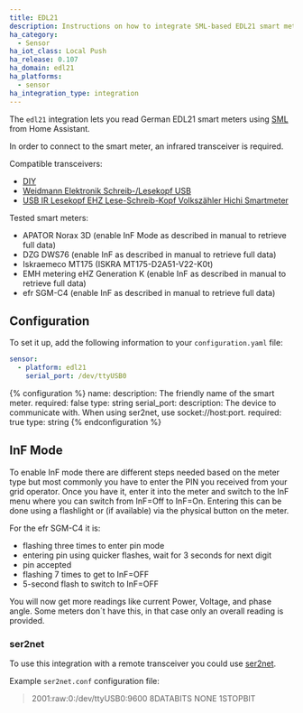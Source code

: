 ```yaml
---
title: EDL21
description: Instructions on how to integrate SML-based EDL21 smart meters into Home Assistant.
ha_category:
  - Sensor
ha_iot_class: Local Push
ha_release: 0.107
ha_domain: edl21
ha_platforms:
  - sensor
ha_integration_type: integration
---
```


The `edl21` integration lets you read German EDL21 smart meters using [SML](https://de.wikipedia.org/wiki/Smart_Message_Language) from Home Assistant.

In order to connect to the smart meter, an infrared transceiver is required.

Compatible transceivers:

- [DIY](https://wiki.volkszaehler.org/hardware/controllers/ir-schreib-lesekopf-rs232-ausgang)
- [Weidmann Elektronik Schreib-/Lesekopf USB](https://shop.weidmann-elektronik.de/index.php?page=product&info=24)
- [USB IR Lesekopf EHZ Lese-Schreib-Kopf Volkszähler Hichi Smartmeter](https://www.ebay.de/itm/313884760667)

Tested smart meters:

- APATOR Norax 3D (enable InF Mode as described in manual to retrieve full data)
- DZG DWS76 (enable InF as described in manual to retrieve full data)
- Iskraemeco MT175 (ISKRA MT175-D2A51-V22-K0t)
- EMH metering eHZ Generation K (enable InF as described in manual to retrieve full data)
- efr SGM-C4 (enable InF as described in manual to retrieve full data)

## Configuration

To set it up, add the following information to your `configuration.yaml` file:

```yaml
sensor:
  - platform: edl21
    serial_port: /dev/ttyUSB0
```

{% configuration %}
name:
  description: The friendly name of the smart meter.
  required: false
  type: string
serial_port:
  description: The device to communicate with. When using ser2net, use socket://host:port.
  required: true
  type: string
{% endconfiguration %}

## InF Mode

To enable InF mode there are different steps needed based on the meter type but most commonly you have to enter the PIN you received from your grid operator. Once you have it, enter it into the meter and switch to the InF menu where you can switch from InF=Off to InF=On. 
Entering this can be done using a flashlight or (if available) via the physical button on the meter.

For the efr SGM-C4 it is:

- flashing three times to enter pin mode
- entering pin using quicker flashes, wait for 3 seconds for next digit
- pin accepted
- flashing 7 times to get to InF=OFF
- 5-second flash to switch to InF=OFF

You will now get more readings like current Power, Voltage, and phase angle. Some meters don´t have this, in that case only an overall reading is provided.

### ser2net

To use this integration with a remote transceiver you could use [ser2net](https://linux.die.net/man/8/ser2net).

Example `ser2net.conf` configuration file:

> 2001:raw:0:/dev/ttyUSB0:9600 8DATABITS NONE 1STOPBIT
